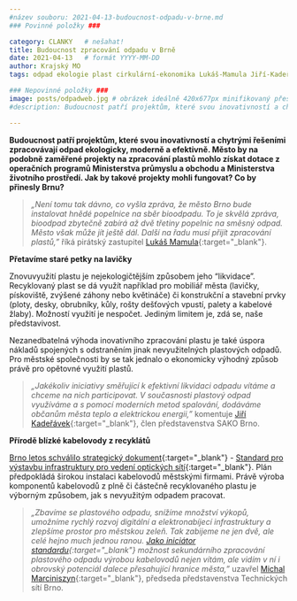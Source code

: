 ```yaml
---
#název souboru: 2021-04-13-budoucnost-odpadu-v-brne.md
### Povinné položky ###

category: CLANKY   # nešahat!
title: Budoucnost zpracování odpadu v Brně
date: 2021-04-13   # formát YYYY-MM-DD
author: Krajský MO
tags: odpad ekologie plast cirkulární-ekonomika Lukáš-Mamula Jiří-Kadeřávek Michal-Marciniszyn SAKO TSB Brno # kategorie odděleny mezerami, např. volby zemědělství životní-prostředí piráti (viz https://jihomoravsky.pirati.cz/tags/)

### Nepovinné položky ###
image: posts/odpadweb.jpg # obrázek ideálně 420x677px minifikovaný přes https://tinypng.com/
#description: Budoucnost patří projektům, které svou inovativností a chytrými řešeními zpracovávají odpad ekologicky, moderně a efektivně. Město by na podobně zaměřené projekty na zpracování plastů mohlo získat  dotace z operačních programů Ministerstva průmyslu a obchodu a Ministerstva životního prostředí. Jak by takové projekty mohli fungovat? Co by přinesly Brnu? 

---
```

**Budoucnost patří projektům, které svou inovativností a chytrými řešeními zpracovávají odpad ekologicky, moderně a efektivně. Město by na podobně zaměřené projekty na zpracování plastů mohlo získat  dotace z operačních programů Ministerstva průmyslu a obchodu a Ministerstva životního prostředí. Jak by takové projekty mohli fungovat? Co by přinesly Brnu?** 

> *„Není tomu tak dávno, co vyšla zpráva, že město Brno bude instalovat hnědé popelnice na sběr bioodpadu. To je skvělá zpráva, bioodpad zbytečně zabírá až dvě třetiny popelnic na směsný odpad. Město však může jít ještě dál. Další na řadu musí přijít zpracování plastů,”* říká pirátský zastupitel [Lukáš Mamula](https://jihomoravsky.pirati.cz/lide/lukas-mamula/){:target="_blank"}.
>

**Přetavíme staré petky na lavičky**

Znovuvyužití plastu je nejekologičtějším způsobem jeho “likvidace”. Recyklovaný plast se dá využít například pro mobiliář města (lavičky, pískoviště, zvýšené záhony nebo květináče) či konstrukční a stavební prvky (ploty, desky, obrubníky, kůly, rošty dešťových vpustí, palety a kabelové žlaby). Možností využití je nespočet. Jediným limitem je, zdá se, naše představivost. 

Nezanedbatelná výhoda inovativního zpracování plastu je také úspora nákladů spojených s odstraněním jinak nevyužitelných plastových odpadů. Pro městské společnosti by se tak jednalo o ekonomicky výhodný způsob právě pro opětovné využití plastů.

> *„Jakékoliv iniciativy směřující k efektivní likvidaci odpadu vítáme a chceme na nich participovat. V současnosti plastový odpad využíváme a s pomocí moderních metod spalování, dodáváme občanům města teplo a elektrickou energii,”* komentuje [Jiří Kadeřávek](https://jihomoravsky.pirati.cz/lide/jiri-kaderavek/){:target="_blank"}, člen představenstva SAKO Brno. 
>

**Přírodě blízké kabelovody z recyklátů**

[Brno letos schválilo strategický dokument](https://www.brno.cz/brno-aktualne/tiskovy-servis/tiskove-zpravy/a/novy-dokument-omezi-vykopove-prace-pri-budovani-optickych-siti-a-jejich-ochranne-technicke-infrastru/){:target="_blank"} - [Standard pro výstavbu infrastruktury pro vedení optických sítí](https://www.brno.cz/fileadmin/user_upload/sprava_mesta/magistrat_mesta_brna/OI/dokumenty/Mestsky_standard_pro_budovani_komunikacni_infrastruktury.pdf){:target="_blank"}. Plán předpokládá širokou instalaci kabelovodů městskými firmami. Právě výroba komponentů kabelovodů z plně či částečně recyklovaného plastu je výborným způsobem, jak s nevyužitým odpadem pracovat.

> *„Zbavíme se plastového odpadu, snížíme množství výkopů, umožníme rychlý rozvoj digitální a elektronabíjecí infrastruktury a zlepšíme prostor pro městskou zeleň. Tak zabijeme ne jen dvě, ale celé hejno much jednou ranou. [Jako iniciátor standardu](https://jihomoravsky.pirati.cz/aktuality/konec-rozkopanym-ulicim.html){:target="_blank"}  možnost sekundárního zpracování plastového odpadu výrobou kabelovodů nejen vítám, ale vidím v ní i obrovský potenciál dalece přesahující hranice města,”* uzavřel [Michal Marciniszyn](https://jihomoravsky.pirati.cz/lide/michal-marciniszyn/){:target="_blank"}, předseda představenstva Technických sítí Brno.
> 
